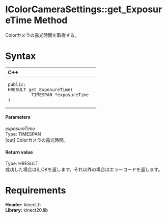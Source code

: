 IColorCameraSettings::get\_ExposureTime Method  
==============================================  

Colorカメラの露光時間を取得する。 <span id="syntaxSection"></span>

Syntax  
======  

<table>
<colgroup>
<col width="100%" />
</colgroup>
<thead>
<tr class="header">
<th align="left">C++</th>
</tr>
</thead>
<tbody>
<tr class="odd">
<td align="left"><pre><code>public:  
HRESULT get_ExposureTime(  
         TIMESPAN *exposureTime  
)</code></pre></td>
</tr>
</tbody>
</table>

<span id="ID4EG"></span>
#### Parameters  

*exposureTime*    
Type: TIMESPAN  
[out] Colorカメラの露光時間。  

<span id="ID4EP"></span>
#### Return value  

Type: HRESULT  
成功した場合はS\_OKを返します。それ以外の場合はエラーコードを返します。  

<span id="requirements"></span>

Requirements  
============  

**Header:** kinect.h  
**Library:** kinect20.lib  



<!--Please do not edit the data in the comment block below.-->
<!--
TOCTitle : get_ExposureTime Method
RLTitle : IColorCameraSettings::get_ExposureTime Method
KeywordK : get_ExposureTime method
KeywordK : IColorCameraSettings::get_ExposureTime method
KeywordF : IColorCameraSettings::get_ExposureTime
KeywordF : get_ExposureTime
KeywordF : Microsoft.Kinect.kinect.IColorCameraSettings.get_ExposureTime(TIMESPAN@)
KeywordA : M:Microsoft.Kinect.kinect.IColorCameraSettings.get_ExposureTime(TIMESPAN@)
AssetID : M:Microsoft.Kinect.kinect.IColorCameraSettings.get_ExposureTime(TIMESPAN@)
Locale : en-us
CommunityContent : 1
APIType : Managed
APILocation : 
APIName : Microsoft.Kinect.kinect.IColorCameraSettings::get_ExposureTime
TargetOS : Windows
TopicType : kbSyntax
DevLang : C++
DocSet : K4Wv2
ProjType : K4Wv2Proj
Technology : Kinect for Windows
Product : Kinect for Windows SDK v2
productversion : 20
-->
